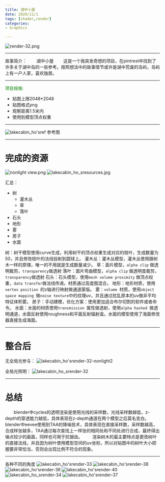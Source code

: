 ```yaml
---
title: 湖中小屋
date: 2020/11/1
tags: [shader,render]
categories: 
- Graphics

---
```


![render-32.png](https://i.loli.net/2020/11/01/hkarEnfseRt4lvm.png)

---
故事简介：
&emsp;&emsp;湖中小屋
&emsp;&emsp;这是一个我突发奇想的项目，在pintrest中找到了许多关于湖中岛的一些参考。按照想法中的故事情节或许是湖中荒废的岛屿，岛屿上有一户人家，喜欢独居。

---
<p style ="color: green;">项目规格:</p>

- 贴图上限2048*2048
- 贴图格式png
- 观察距离1.5米内
- 使用到模型顶点权重

---


![lakecabin_ho'sref](https://i.loli.net/2020/11/02/fqO8ILxGiX4UMjE.jpg)
参考图


---
# 完成的资源
![nonlight view.png](https://i.loli.net/2020/11/01/qNHodGlsRPp2E8V.png)
![lakecabin_ho_sresources.jpg](https://i.loli.net/2020/11/02/MabQSVWOoHv3rBg.jpg)

汇总：

- 树
  - 灌木丛
  - 草
  - 落叶
- 石头
- 地形
- 雾
- 房子
- 水面

树：树干模型使用curve生成，利用树干的顶点权重生成对应的枝叶，生成数量为50，并且修改枝叶的法线投射到圆球上。
灌木丛：灌木丛模型，灌木丛使用跟树木一样的原理，唯一的不用就是生成数量减少。
草：面片模型，`alpha clip` 做透明裁剪，`transparency`做透射
落叶：面片弯曲模型，`alpha clip` 做透明度裁剪，`transparency`做透射
石头：石头模型，使用`mesh volume proximity` 做顶点权重，`data transfer`做法线传递。材质通过高度图混合。
地形：地形材质，使用`vertex position `的z轴进行映射做通道蒙版。
雾：`volume `材质，使用`object space mapping `做`noise texture`中的纹理uv，并且通过扰乱原本的uv做非平均特征体积雾。
房子：手动建模，优化方案：使用更加适合布尔切割的软件或者命令。
水面：水面的材质使用`transmission `属性做透射，使用`alpha hashed `做透明通道，水面反射使用roughness和平面反射辐射盒。水面的模型使用了海面修改器直接生成海面。

---

# 整合后

无全局光参与：
![lakecabin_ho'srender-32-nonlight2](https://i.loli.net/2020/11/02/aH8smdUOJg6ET2W.jpg)

全局光照明：
![lakecabin_ho_srender-32](https://i.loli.net/2020/11/02/1K5Lr3iwjSNfgks.jpg)

---

# 总结
&emsp;&emsp;blender中cycles的透明渲染是使用光线的采样数，光线采样数越低，z-depth的穿透能力越低，具体表现在z-depth通道在两个模型之后莫名变白。
&emsp;&emsp;blender中eevee使用到TAA的降噪技术，具体表现在直接采样数，采样数越高，合成样张越多，TAA通过每次查找上一样张的相同处和不同处进行合成，最终得出噪点较少的画面，同样也可用于抗锯齿。
&emsp;&emsp;渲染树木的最主要特点是更改树叶的直接法线，并且因为树叶使用模型空间的uv坐标，所以对贴图中的树叶大小把握要非常恰当，否则会出现比例不符合的现象。

---

各种不同的角度
![lakecabin_ho'srender-33](https://i.loli.net/2020/11/02/gxA3Qn5iKHSqWF2.jpg)
![lakecabin_ho'srender-38](https://i.loli.net/2020/11/02/SALY9myRkcws4eC.jpg)
![lakecabin_ho'srender-36](https://i.loli.net/2020/11/02/nSJO81ztkDfFHTb.jpg)
![lakecabin_ho'srender-40](https://i.loli.net/2020/11/02/fgQjdMopb9XuKBz.jpg)
![lakecabin_ho_srender-34](https://i.loli.net/2020/11/02/QwyiHUFjz54fgE6.jpg)
![lakecabin_ho'srender-37](https://i.loli.net/2020/11/02/yKjAhmzqe1rVG29.jpg)
